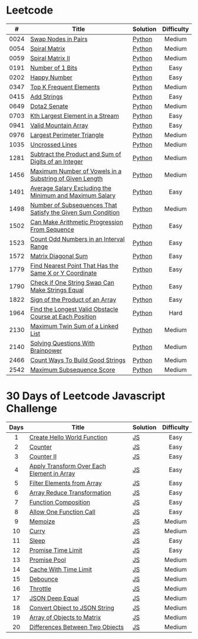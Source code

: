 # Leetcode

|  #   | Title                                                                                                                                                         | Solution                                                                                       | Difficulty |
| :--: | ------------------------------------------------------------------------------------------------------------------------------------------------------------- | ---------------------------------------------------------------------------------------------- | :--------: |
| 0024 | [Swap Nodes in Pairs](https://leetcode.com/problems/swap-nodes-in-pairs)                                                                                      | [Python](./algorithms/leetcode/swap-nodes-in-pairs.py)                                         |   Medium   |
| 0054 | [Spiral Matrix](https://leetcode.com/problems/spiral-matrix/)                                                                                                 | [Python](./algorithms/leetcode/spiral-matrix.py)                                               |   Medium   |
| 0059 | [Spiral Matrix II](https://leetcode.com/problems/spiral-matrix-ii/)                                                                                           | [Python](./algorithms/leetcode/spiral-matrix-ii.py)                                            |   Medium   |
| 0191 | [Number of 1 Bits](https://leetcode.com/problems/number-of-1-bits)                                                                                            | [Python](./algorithms/leetcode/number-of-1-bits.py)                                            |    Easy    |
| 0202 | [Happy Number](https://leetcode.com/problems/happy-number)                                                                                                    | [Python](./algorithms/leetcode/happy-number.py)                                                |    Easy    |
| 0347 | [Top K Frequent Elements](https://leetcode.com/problems/top-k-frequent-elements)                                                                              | [Python](./algorithms/leetcode/top-k-frequent-elements.py)                                     |   Medium   |
| 0415 | [Add Strings](https://leetcode.com/problems/add-strings)                                                                                                      | [Python](./algorithms/leetcode/add-strings.py)                                                 |    Easy    |
| 0649 | [Dota2 Senate](https://leetcode.com/problems/dota2-senate/)                                                                                                   | [Python](./algorithms/leetcode/dota2-senate.py)                                                |   Medium   |
| 0703 | [Kth Largest Element in a Stream](https://leetcode.com/problems/kth-largest-element-in-a-stream)                                                              | [Python](./algorithms/leetcode/kth-largest-element-in-a-stream.py)                             |    Easy    |
| 0941 | [Valid Mountain Array](https://leetcode.com/problems/valid-mountain-array)                                                                                    | [Python](./algorithms/leetcode/valid-mountain-array.py)                                        |    Easy    |
| 0976 | [Largest Perimeter Triangle](https://leetcode.com/problems/largest-perimeter-triangle)                                                                        | [Python](./algorithms/leetcode/largest-perimeter-triangle.py)                                  |   Medium   |
| 1035 | [Uncrossed Lines](https://leetcode.com/problems/uncrossed-lines/)                                                                                             | [Python](./algorithms/leetcode/uncrossed-lines.py)                                             |   Medium   |
| 1281 | [Subtract the Product and Sum of Digits of an Integer](https://leetcode.com/problems/subtract-the-product-and-sum-of-digits-of-an-integer)                    | [Python](./algorithms/leetcode/subtract-the-product-and-sum-of-digits-of-an-integer.py)        |   Medium   |
| 1456 | [Maximum Number of Vowels in a Substring of Given Length](https://leetcode.com/problems/maximum-number-of-vowels-in-a-substring-of-given-length/)             | [Python](./algorithms/leetcode/maximum-number-of-vowels-in-a-substring-of-given-length.py)     |   Medium   |
| 1491 | [Average Salary Excluding the Minimum and Maximum Salary](https://leetcode.com/problems/average-salary-excluding-the-minimum-and-maximum-salary)              | [Python](./algorithms/leetcode/average-salary-excluding-the-minimum-and-maximum-salary.py)     |    Easy    |
| 1498 | [Number of Subsequences That Satisfy the Given Sum Condition](https://leetcode.com/problems/number-of-subsequences-that-satisfy-the-given-sum-condition/)     | [Python](./algorithms/leetcode/number-of-subsequences-that-satisfy-the-given-sum-condition.py) |   Medium   |
| 1502 | [Can Make Arithmetic Progression From Sequence](https://leetcode.com/problems/can-make-arithmetic-progression-from-sequence)                                  | [Python](./algorithms/leetcode/can-make-arithmetic-progression-from-sequence.py)               |    Easy    |
| 1523 | [Count Odd Numbers in an Interval Range](https://leetcode.com/problems/count-odd-numbers-in-an-interval-range/)                                               | [Python](./algorithms/leetcode/count-odd-numbers-in-an-interval-range.py)                      |    Easy    |
| 1572 | [Matrix Diagonal Sum](https://leetcode.com/problems/matrix-diagonal-sum/description/)                                                                         | [Python](./algorithms/leetcode/matrix-diagonal-sum.py)                                         |    Easy    |
| 1779 | [Find Nearest Point That Has the Same X or Y Coordinate](https://leetcode.com/problems/find-nearest-point-that-has-the-same-x-or-y-coordinate)                | [Python](./algorithms/leetcode/find-nearest-point-that-has-the-same-x-or-y-coordinate.py)      |    Easy    |
| 1790 | [Check if One String Swap Can Make Strings Equal](https://leetcode.com/problems/check-if-one-string-swap-can-make-strings-equal)                              | [Python](./algorithms/leetcode/check-if-one-string-swap-can-make-strings-equal.py)             |    Easy    |
| 1822 | [Sign of the Product of an Array](https://leetcode.com/problems/sign-of-the-product-of-an-array)                                                              | [Python](./algorithms/leetcode/sign-of-the-product-of-an-array.py)                             |    Easy    |
| 1964 | [Find the Longest Valid Obstacle Course at Each Position](https://leetcode.com/problems/find-the-longest-valid-obstacle-course-at-each-position/description/) | [Python](./algorithms/leetcode/find-the-longest-valid-obstacle-course-at-each-position.py)     |    Hard    |
| 2130 | [Maximum Twin Sum of a Linked List](https://leetcode.com/problems/maximum-twin-sum-of-a-linked-list)                                                          | [Python](./algorithms/leetcode/maximum-twin-sum-of-a-linked-list.py)                           |   Medium   |
| 2140 | [Solving Questions With Brainpower](https://leetcode.com/problems/solving-questions-with-brainpower/)                                                         | [Python](./algorithms/leetcode/solving-questions-with-brainpower.py)                           |   Medium   |
| 2466 | [Count Ways To Build Good Strings](https://leetcode.com/problems/count-ways-to-build-good-strings/)                                                           | [Python](./algorithms/leetcode/count-ways-to-build-good-strings.py)                            |   Medium   |
| 2542 | [Maximum Subsequence Score](https://leetcode.com/problems/maximum-subsequence-score)                                                                          | [Python](./algorithms/leetcode/maximum-subsequence-score.py)                                   |   Medium   |

# 30 Days of Leetcode Javascript Challenge

| Days | Title                                                                                                                              | Solution                                                                                 | Difficulty |
| :--: | ---------------------------------------------------------------------------------------------------------------------------------- | ---------------------------------------------------------------------------------------- | :--------: |
|  1   | [Create Hello World Function](https://leetcode.com/problems/create-hello-world-function)                                           | [JS](./30-days-of-LC-javascript-challenge/create-hello-world-function.js)                |    Easy    |
|  2   | [Counter](https://leetcode.com/problems/counter)                                                                                   | [JS](./30-days-of-LC-javascript-challenge/counter.js)                                    |    Easy    |
|  3   | [Counter II](https://leetcode.com/problems/counter-ii/description)                                                                 | [JS](./30-days-of-LC-javascript-challenge/counter-ii.js)                                 |    Easy    |
|  4   | [Apply Transform Over Each Element in Array](https://leetcode.com/problems/apply-transform-over-each-element-in-array/description) | [JS](./30-days-of-LC-javascript-challenge/apply-transform-over-each-element-in-array.js) |    Easy    |
|  5   | [Filter Elements from Array](https://leetcode.com/problems/filter-elements-from-array)                                             | [JS](./30-days-of-LC-javascript-challenge/filter-elements-from-array.js)                 |    Easy    |
|  6   | [Array Reduce Transformation](https://leetcode.com/problems/array-reduce-transformation/description/)                              | [JS](./30-days-of-LC-javascript-challenge/array-reduce-transformation.js)                |    Easy    |
|  7   | [Function Composition](https://leetcode.com/problems/function-composition/)                                                        | [JS](./30-days-of-LC-javascript-challenge/function-composition.js)                       |    Easy    |
|  8   | [Allow One Function Call](https://leetcode.com/problems/allow-one-function-call/)                                                  | [JS](./30-days-of-LC-javascript-challenge/allow-one-function-call.js)                    |    Easy    |
|  9   | [Memoize](https://leetcode.com/problems/memoize/)                                                                                  | [JS](./30-days-of-LC-javascript-challenge/memoize.js)                                    |   Medium   |
|  10  | [Curry](https://leetcode.com/problems/curry/)                                                                                      | [JS](./30-days-of-LC-javascript-challenge/curry.js)                                      |   Medium   |
|  11  | [Sleep](https://leetcode.com/problems/sleep/)                                                                                      | [JS](./30-days-of-LC-javascript-challenge/sleep.js)                                      |    Easy    |
|  12  | [Promise Time Limit](https://leetcode.com/problems/promise-time-limit/)                                                            | [JS](./30-days-of-LC-javascript-challenge/promise-time-limit.js)                         |    Easy    |
|  13  | [Promise Pool](https://leetcode.com/problems/promise-pool/)                                                                        | [JS](./30-days-of-LC-javascript-challenge/promise-pool.js)                               |   Medium   |
|  14  | [Cache With Time Limit](https://leetcode.com/problems/cache-with-time-limit)                                                       | [JS](./30-days-of-LC-javascript-challenge/cache-with-time-limit.js)                      |   Medium   |
|  15  | [Debounce](https://leetcode.com/problems/debounce)                                                                                 | [JS](./30-days-of-LC-javascript-challenge/deboune.js)                                    |   Medium   |
|  16  | [Throttle](https://leetcode.com/problems/throttle)                                                                                 | [JS](./30-days-of-LC-javascript-challenge/throttle.js)                                   |   Medium   |
|  17  | [JSON Deep Equal](https://leetcode.com/problems/json-deep-equal)                                                                   | [JS](./30-days-of-LC-javascript-challenge/json-deep-equal.js)                            |   Medium   |
|  18  | [Convert Object to JSON String](https://leetcode.com/problems/convert-object-to-json-string)                                       | [JS](./30-days-of-LC-javascript-challenge/convert-object-to-json-string.js)              |   Medium   |
|  19  | [Array of Objects to Matrix](https://leetcode.com/problems/array-of-objects-to-matrix)                                             | [JS](./30-days-of-LC-javascript-challenge/array-of-objects-to-matrix.js)                 |   Medium   |
|  20  | [Differences Between Two Objects](https://leetcode.com/problems/differences-between-two-objects)                                   | [JS](./30-days-of-LC-javascript-challenge/differences-between-two-objects.js)            |   Medium   |
